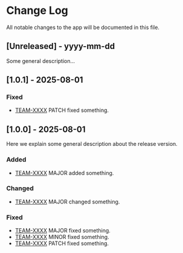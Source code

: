 # Change Log

All notable changes to the app will be documented in this file.

## [Unreleased] - yyyy-mm-dd

Some general description...

## [1.0.1] - 2025-08-01

### Fixed

- [TEAM-XXXX](https://x.atlassian.net/browse/TEAM-XXXX) PATCH fixed something.

## [1.0.0] - 2025-08-01

Here we explain some general description about the release version.

### Added

- [TEAM-XXXX](https://x.atlassian.net/browse/TEAM-XXXX) MAJOR added something.

### Changed

- [TEAM-XXXX](https://x.atlassian.net/browse/TEAM-XXXX) MAJOR changed something.

### Fixed

- [TEAM-XXXX](https://x.atlassian.net/browse/TEAM-XXXX) MAJOR fixed something.
- [TEAM-XXXX](https://x.atlassian.net/browse/TEAM-XXXX) MINOR fixed something.
- [TEAM-XXXX](https://x.atlassian.net/browse/TEAM-XXXX) PATCH fixed something.
